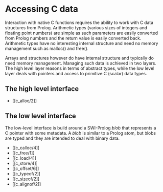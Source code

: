 # Accessing C data

Interaction with native C functions requires the ability to work with C
data structures from Prolog. Arithmetic types (various sizes of integers
and floating point numbers) are simple as such parameters are easily
converted from Prolog numbers and the return value is easily converted
back. Arithmetic types have no interesting internal structure and need
no memory management such as malloc() and free().

Arrays and structures however do have internal structure and typically
do need memory management. Managing such data is achieved in two layers.
The high level layer reasons in terms of abstract types, while the low
level layer deals with pointers and access to primitive C (scalar) data
types.

## The high level interface

  - [[c_alloc/2]]

## The low level interface

The low-level interface is build around a SWI-Prolog _blob_ that
represents a C pointer with some metadata. A _blob_ is similar to a
Prolog atom, but blobs are typed and they are intended to deal with
binary data.

  - [[c_calloc/4]]
  - [[c_free/1]]
  - [[c_load/4]]
  - [[c_store/4]]
  - [[c_offset/6]]
  - [[c_typeof/2]]
  - [[c_sizeof/2]]
  - [[c_alignof/2]]
